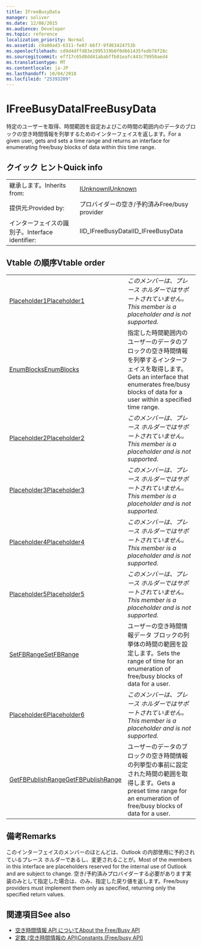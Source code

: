 ```yaml
---
title: IFreeBusyData
manager: soliver
ms.date: 12/08/2015
ms.audience: Developer
ms.topic: reference
localization_priority: Normal
ms.assetid: c9a80ad3-6311-fe07-b6f7-9fd63424753b
ms.openlocfilehash: cd9d4dffd83e1995319b0f0d661435fedb78f28c
ms.sourcegitcommit: ef717c65d8dd41ababffb01eafc443c79950aed4
ms.translationtype: MT
ms.contentlocale: ja-JP
ms.lasthandoff: 10/04/2018
ms.locfileid: "25393209"
---
```

# <a name="ifreebusydata"></a><span data-ttu-id="daf19-102">IFreeBusyData</span><span class="sxs-lookup"><span data-stu-id="daf19-102">IFreeBusyData</span></span>

<span data-ttu-id="daf19-103">特定のユーザーを取得、時間範囲を設定およびこの時間の範囲内のデータのブロックの空き時間情報を列挙するためのインターフェイスを返します。</span><span class="sxs-lookup"><span data-stu-id="daf19-103">For a given user, gets and sets a time range and returns an interface for enumerating free/busy blocks of data within this time range.</span></span>
  
## <a name="quick-info"></a><span data-ttu-id="daf19-104">クイック ヒント</span><span class="sxs-lookup"><span data-stu-id="daf19-104">Quick info</span></span>

|||
|:-----|:-----|
|<span data-ttu-id="daf19-105">継承します。</span><span class="sxs-lookup"><span data-stu-id="daf19-105">Inherits from:</span></span>  <br/> |[<span data-ttu-id="daf19-106">IUnknown</span><span class="sxs-lookup"><span data-stu-id="daf19-106">IUnknown</span></span>](https://msdn.microsoft.com/library/33f1d79a-33fc-4ce5-a372-e08bda378332%28Office.15%29.aspx) <br/> |
|<span data-ttu-id="daf19-107">提供元:</span><span class="sxs-lookup"><span data-stu-id="daf19-107">Provided by:</span></span>  <br/> |<span data-ttu-id="daf19-108">プロバイダーの空き/予約済み</span><span class="sxs-lookup"><span data-stu-id="daf19-108">Free/busy provider</span></span>  <br/> |
|<span data-ttu-id="daf19-109">インターフェイスの識別子。</span><span class="sxs-lookup"><span data-stu-id="daf19-109">Interface identifier:</span></span>  <br/> |<span data-ttu-id="daf19-110">IID_IFreeBusyData</span><span class="sxs-lookup"><span data-stu-id="daf19-110">IID_IFreeBusyData</span></span>  <br/> |
   
## <a name="vtable-order"></a><span data-ttu-id="daf19-111">Vtable の順序</span><span class="sxs-lookup"><span data-stu-id="daf19-111">Vtable order</span></span>

|||
|:-----|:-----|
|[<span data-ttu-id="daf19-112">Placeholder1</span><span class="sxs-lookup"><span data-stu-id="daf19-112">Placeholder1</span></span>](ifreebusydata-placeholder1.md) <br/> | <span data-ttu-id="daf19-113">*このメンバーは、プレース ホルダーではサポートされていません。*</span><span class="sxs-lookup"><span data-stu-id="daf19-113">*This member is a placeholder and is not supported.*</span></span>  <br/> |
|[<span data-ttu-id="daf19-114">EnumBlocks</span><span class="sxs-lookup"><span data-stu-id="daf19-114">EnumBlocks</span></span>](ifreebusydata-enumblocks.md) <br/> |<span data-ttu-id="daf19-115">指定した時間範囲内のユーザーのデータのブロックの空き時間情報を列挙するインターフェイスを取得します。</span><span class="sxs-lookup"><span data-stu-id="daf19-115">Gets an interface that enumerates free/busy blocks of data for a user within a specified time range.</span></span>  <br/> |
|[<span data-ttu-id="daf19-116">Placeholder2</span><span class="sxs-lookup"><span data-stu-id="daf19-116">Placeholder2</span></span>](ifreebusydata-placeholder2.md) <br/> | <span data-ttu-id="daf19-117">*このメンバーは、プレース ホルダーではサポートされていません。*</span><span class="sxs-lookup"><span data-stu-id="daf19-117">*This member is a placeholder and is not supported.*</span></span>  <br/> |
|[<span data-ttu-id="daf19-118">Placeholder3</span><span class="sxs-lookup"><span data-stu-id="daf19-118">Placeholder3</span></span>](ifreebusydata-placeholder3.md) <br/> | <span data-ttu-id="daf19-119">*このメンバーは、プレース ホルダーではサポートされていません。*</span><span class="sxs-lookup"><span data-stu-id="daf19-119">*This member is a placeholder and is not supported.*</span></span>  <br/> |
|[<span data-ttu-id="daf19-120">Placeholder4</span><span class="sxs-lookup"><span data-stu-id="daf19-120">Placeholder4</span></span>](ifreebusydata-placeholder4.md) <br/> | <span data-ttu-id="daf19-121">*このメンバーは、プレース ホルダーではサポートされていません。*</span><span class="sxs-lookup"><span data-stu-id="daf19-121">*This member is a placeholder and is not supported.*</span></span>  <br/> |
|[<span data-ttu-id="daf19-122">Placeholder5</span><span class="sxs-lookup"><span data-stu-id="daf19-122">Placeholder5</span></span>](ifreebusydata-placeholder5.md) <br/> | <span data-ttu-id="daf19-123">*このメンバーは、プレース ホルダーではサポートされていません。*</span><span class="sxs-lookup"><span data-stu-id="daf19-123">*This member is a placeholder and is not supported.*</span></span>  <br/> |
|[<span data-ttu-id="daf19-124">SetFBRange</span><span class="sxs-lookup"><span data-stu-id="daf19-124">SetFBRange</span></span>](ifreebusydata-setfbrange.md) <br/> |<span data-ttu-id="daf19-125">ユーザーの空き時間情報データ ブロックの列挙体の時間の範囲を設定します。</span><span class="sxs-lookup"><span data-stu-id="daf19-125">Sets the range of time for an enumeration of free/busy blocks of data for a user.</span></span>  <br/> |
|[<span data-ttu-id="daf19-126">Placeholder6</span><span class="sxs-lookup"><span data-stu-id="daf19-126">Placeholder6</span></span>](ifreebusydata-placeholder6.md) <br/> | <span data-ttu-id="daf19-127">*このメンバーは、プレース ホルダーではサポートされていません。*</span><span class="sxs-lookup"><span data-stu-id="daf19-127">*This member is a placeholder and is not supported.*</span></span>  <br/> |
|[<span data-ttu-id="daf19-128">GetFBPublishRange</span><span class="sxs-lookup"><span data-stu-id="daf19-128">GetFBPublishRange</span></span>](ifreebusydata-getfbpublishrange.md) <br/> |<span data-ttu-id="daf19-129">ユーザーのデータのブロックの空き時間情報の列挙型の事前に設定された時間の範囲を取得します。</span><span class="sxs-lookup"><span data-stu-id="daf19-129">Gets a preset time range for an enumeration of free/busy blocks of data for a user.</span></span>  <br/> |
   
## <a name="remarks"></a><span data-ttu-id="daf19-130">備考</span><span class="sxs-lookup"><span data-stu-id="daf19-130">Remarks</span></span>

<span data-ttu-id="daf19-131">このインターフェイスのメンバーのほとんどは、Outlook の内部使用に予約されているプレース ホルダーであるし、変更されることが。</span><span class="sxs-lookup"><span data-stu-id="daf19-131">Most of the members in this interface are placeholders reserved for the internal use of Outlook and are subject to change.</span></span> <span data-ttu-id="daf19-132">空き/予約済みプロバイダーする必要があります実装のみとして指定した場合は、のみ、指定した戻り値を返します。</span><span class="sxs-lookup"><span data-stu-id="daf19-132">Free/busy providers must implement them only as specified, returning only the specified return values.</span></span>
  
## <a name="see-also"></a><span data-ttu-id="daf19-133">関連項目</span><span class="sxs-lookup"><span data-stu-id="daf19-133">See also</span></span>

- [<span data-ttu-id="daf19-134">空き時間情報 API について</span><span class="sxs-lookup"><span data-stu-id="daf19-134">About the Free/Busy API</span></span>](about-the-free-busy-api.md)
- [<span data-ttu-id="daf19-135">定数 (空き時間情報の API)</span><span class="sxs-lookup"><span data-stu-id="daf19-135">Constants (Free/busy API)</span></span>](constants-free-busy-api.md)

